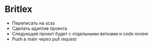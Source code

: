 # Britlex
- Переписать на scss
- Сделать адаптив проекта
- Следующий проект будет с отдельными ветками и code review
- Push в main через pull request